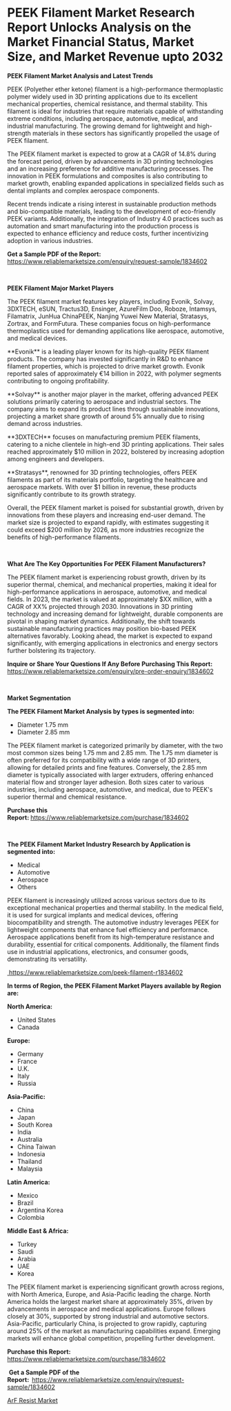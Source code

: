 <p><h1>PEEK Filament Market Research Report Unlocks Analysis on the Market Financial Status, Market Size, and Market Revenue upto 2032</h1></p><p><strong>PEEK Filament Market Analysis and Latest Trends</strong></p>
<p><p>PEEK (Polyether ether ketone) filament is a high-performance thermoplastic polymer widely used in 3D printing applications due to its excellent mechanical properties, chemical resistance, and thermal stability. This filament is ideal for industries that require materials capable of withstanding extreme conditions, including aerospace, automotive, medical, and industrial manufacturing. The growing demand for lightweight and high-strength materials in these sectors has significantly propelled the usage of PEEK filament.</p><p>The PEEK filament market is expected to grow at a CAGR of 14.8% during the forecast period, driven by advancements in 3D printing technologies and an increasing preference for additive manufacturing processes. The innovation in PEEK formulations and composites is also contributing to market growth, enabling expanded applications in specialized fields such as dental implants and complex aerospace components. </p><p>Recent trends indicate a rising interest in sustainable production methods and bio-compatible materials, leading to the development of eco-friendly PEEK variants. Additionally, the integration of Industry 4.0 practices such as automation and smart manufacturing into the production process is expected to enhance efficiency and reduce costs, further incentivizing adoption in various industries.</p></p>
<p><strong>Get a Sample PDF of the Report:&nbsp;</strong> <a href="https://www.reliablemarketsize.com/enquiry/request-sample/1834602?utm_campaign=2628&utm_medium=2&utm_source=Github&utm_content=ia&utm_term=02042025&utm_id=peek-filament">https://www.reliablemarketsize.com/enquiry/request-sample/1834602</a></p>
<p>&nbsp;</p>
<p><strong>PEEK Filament Major Market Players</strong></p>
<p><p>The PEEK filament market features key players, including Evonik, Solvay, 3DXTECH, eSUN, Tractus3D, Ensinger, AzureFilm Doo, Roboze, Intamsys, Filamatrix, JunHua ChinaPEEK, Nanjing Yuwei New Material, Stratasys, Zortrax, and FormFutura. These companies focus on high-performance thermoplastics used for demanding applications like aerospace, automotive, and medical devices.</p><p>**Evonik** is a leading player known for its high-quality PEEK filament products. The company has invested significantly in R&D to enhance filament properties, which is projected to drive market growth. Evonik reported sales of approximately €14 billion in 2022, with polymer segments contributing to ongoing profitability.</p><p>**Solvay** is another major player in the market, offering advanced PEEK solutions primarily catering to aerospace and industrial sectors. The company aims to expand its product lines through sustainable innovations, projecting a market share growth of around 5% annually due to rising demand across industries.</p><p>**3DXTECH** focuses on manufacturing premium PEEK filaments, catering to a niche clientele in high-end 3D printing applications. Their sales reached approximately $10 million in 2022, bolstered by increasing adoption among engineers and developers.</p><p>**Stratasys**, renowned for 3D printing technologies, offers PEEK filaments as part of its materials portfolio, targeting the healthcare and aerospace markets. With over $1 billion in revenue, these products significantly contribute to its growth strategy.</p><p>Overall, the PEEK filament market is poised for substantial growth, driven by innovations from these players and increasing end-user demand. The market size is projected to expand rapidly, with estimates suggesting it could exceed $200 million by 2026, as more industries recognize the benefits of high-performance filaments.</p></p>
<p>&nbsp;</p>
<p><strong>What Are The Key Opportunities For PEEK Filament Manufacturers?</strong></p>
<p><p>The PEEK filament market is experiencing robust growth, driven by its superior thermal, chemical, and mechanical properties, making it ideal for high-performance applications in aerospace, automotive, and medical fields. In 2023, the market is valued at approximately $XX million, with a CAGR of XX% projected through 2030. Innovations in 3D printing technology and increasing demand for lightweight, durable components are pivotal in shaping market dynamics. Additionally, the shift towards sustainable manufacturing practices may position bio-based PEEK alternatives favorably. Looking ahead, the market is expected to expand significantly, with emerging applications in electronics and energy sectors further bolstering its trajectory.</p></p>
<p><strong>Inquire or Share Your Questions If Any Before Purchasing This Report:</strong> <a href="https://www.reliablemarketsize.com/enquiry/pre-order-enquiry/1834602?utm_campaign=2628&utm_medium=2&utm_source=Github&utm_content=ia&utm_term=02042025&utm_id=peek-filament">https://www.reliablemarketsize.com/enquiry/pre-order-enquiry/1834602</a></p>
<p>&nbsp;</p>
<p><strong>Market Segmentation</strong></p>
<p><strong>The PEEK Filament Market Analysis by types is segmented into:</strong></p>
<p><ul><li>Diameter 1.75 mm</li><li>Diameter 2.85 mm</li></ul></p>
<p><p>The PEEK filament market is categorized primarily by diameter, with the two most common sizes being 1.75 mm and 2.85 mm. The 1.75 mm diameter is often preferred for its compatibility with a wide range of 3D printers, allowing for detailed prints and fine features. Conversely, the 2.85 mm diameter is typically associated with larger extruders, offering enhanced material flow and stronger layer adhesion. Both sizes cater to various industries, including aerospace, automotive, and medical, due to PEEK's superior thermal and chemical resistance.</p></p>
<p><strong>Purchase this Report:&nbsp;</strong><a href="https://www.reliablemarketsize.com/purchase/1834602?utm_campaign=2628&utm_medium=2&utm_source=Github&utm_content=ia&utm_term=02042025&utm_id=peek-filament">https://www.reliablemarketsize.com/purchase/1834602</a></p>
<p>&nbsp;</p>
<p><strong>The PEEK Filament Market Industry Research by Application is segmented into:</strong></p>
<p><ul><li>Medical</li><li>Automotive</li><li>Aerospace</li><li>Others</li></ul></p>
<p><p>PEEK filament is increasingly utilized across various sectors due to its exceptional mechanical properties and thermal stability. In the medical field, it is used for surgical implants and medical devices, offering biocompatibility and strength. The automotive industry leverages PEEK for lightweight components that enhance fuel efficiency and performance. Aerospace applications benefit from its high-temperature resistance and durability, essential for critical components. Additionally, the filament finds use in industrial applications, electronics, and consumer goods, demonstrating its versatility.</p></p>
<p><a href="https://www.reliablemarketsize.com/peek-filament-r1834602?utm_campaign=2628&utm_medium=2&utm_source=Github&utm_content=ia&utm_term=02042025&utm_id=peek-filament">&nbsp;https://www.reliablemarketsize.com/peek-filament-r1834602</a></p>
<p><strong>In terms of Region, the PEEK Filament Market Players available by Region are:</strong></p>
<p>
    <p> <strong> North America: </strong>
        <ul>
            <li>United States</li>
            <li>Canada</li>
        </ul>
        </p> 
    <p> <strong> Europe: </strong>
        <ul>
            <li>Germany</li>
            <li>France</li>
            <li>U.K.</li>
            <li>Italy</li>
            <li>Russia</li>
        </ul>
        </p> 
    <p> <strong> Asia-Pacific: </strong>
        <ul>
            <li>China</li>
            <li>Japan</li>
            <li>South Korea</li>
            <li>India</li>
            <li>Australia</li>
            <li>China Taiwan</li>
            <li>Indonesia</li>
            <li>Thailand</li>
            <li>Malaysia</li>
        </ul>
        </p> 
    <p> <strong> Latin America: </strong>
        <ul>
            <li>Mexico</li>
            <li>Brazil</li>
            <li>Argentina Korea</li>
            <li>Colombia</li>
        </ul>
        </p> 
    <p> <strong> Middle East & Africa: </strong>
        <ul>
            <li>Turkey</li>
            <li>Saudi</li>
            <li>Arabia</li>
            <li>UAE</li>
            <li>Korea</li>
        </ul>
    </p>
    </p>
<p><p>The PEEK filament market is experiencing significant growth across regions, with North America, Europe, and Asia-Pacific leading the charge. North America holds the largest market share at approximately 35%, driven by advancements in aerospace and medical applications. Europe follows closely at 30%, supported by strong industrial and automotive sectors. Asia-Pacific, particularly China, is projected to grow rapidly, capturing around 25% of the market as manufacturing capabilities expand. Emerging markets will enhance global competition, propelling further development.</p></p>
<p><strong>Purchase this Report: </strong><a href="https://www.reliablemarketsize.com/purchase/1834602?utm_campaign=2628&utm_medium=2&utm_source=Github&utm_content=ia&utm_term=02042025&utm_id=peek-filament">https://www.reliablemarketsize.com/purchase/1834602</a></p>
<p>&nbsp;<strong>Get a Sample PDF of the Report:&nbsp;&nbsp;</strong><a href="https://www.reliablemarketsize.com/enquiry/request-sample/1834602?utm_campaign=2628&utm_medium=2&utm_source=Github&utm_content=ia&utm_term=02042025&utm_id=peek-filament">https://www.reliablemarketsize.com/enquiry/request-sample/1834602</a></p>
<p><strong></strong></p>
<p><p><a href="https://github.com/toldenargelia86/Market-Research-Report-List-1/blob/main/arf-resist-market.md?utm_campaign=2628&utm_medium=2&utm_source=Github&utm_content=ia&utm_term=02042025&utm_id=peek-filament">ArF Resist Market</a></p></p>